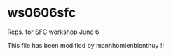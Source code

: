 ws0606sfc
=========

Reps. for SFC workshop June 6

This file has been modified by manhhomienbienthuy !!